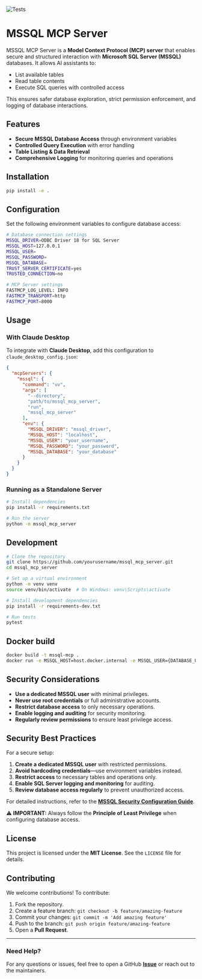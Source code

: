 ![Tests](https://github.com/JexinSam/mssql_mcp_server/actions/workflows/test.yml/badge.svg)

# MSSQL MCP Server

MSSQL MCP Server is a **Model Context Protocol (MCP) server** that enables secure and structured interaction with **Microsoft SQL Server (MSSQL)** databases. It allows AI assistants to:
- List available tables
- Read table contents
- Execute SQL queries with controlled access

This ensures safer database exploration, strict permission enforcement, and logging of database interactions.

## Features

- **Secure MSSQL Database Access** through environment variables
- **Controlled Query Execution** with error handling
- **Table Listing & Data Retrieval**
- **Comprehensive Logging** for monitoring queries and operations

## Installation

```bash
pip install -e .
```

## Configuration

Set the following environment variables to configure database access:

```bash
# Database connection settings
MSSQL_DRIVER=ODBC Driver 18 for SQL Server
MSSQL_HOST=127.0.0.1
MSSQL_USER=
MSSQL_PASSWORD=
MSSQL_DATABASE=
TRUST_SERVER_CERTIFICATE=yes
TRUSTED_CONNECTION=no

# MCP Server settings
FASTMCP_LOG_LEVEL: INFO
FASTMCP_TRANSPORT=http
FASTMCP_PORT=8000

```

## Usage

### With Claude Desktop

To integrate with **Claude Desktop**, add this configuration to `claude_desktop_config.json`:

```json
{
  "mcpServers": {
    "mssql": {
      "command": "uv",
      "args": [
        "--directory",
        "path/to/mssql_mcp_server",
        "run",
        "mssql_mcp_server"
      ],
      "env": {
        "MSSQL_DRIVER": "mssql_driver",
        "MSSQL_HOST": "localhost",
        "MSSQL_USER": "your_username",
        "MSSQL_PASSWORD": "your_password",
        "MSSQL_DATABASE": "your_database"
      }
    }
  }
}
```

### Running as a Standalone Server

```bash
# Install dependencies
pip install -r requirements.txt

# Run the server
python -m mssql_mcp_server
```

## Development

```bash
# Clone the repository
git clone https://github.com/yourusername/mssql_mcp_server.git
cd mssql_mcp_server

# Set up a virtual environment
python -m venv venv
source venv/bin/activate  # On Windows: venv\Scripts\activate

# Install development dependencies
pip install -r requirements-dev.txt

# Run tests
pytest
```

## Docker build
``` bash
docker build -t mssql-mcp . 
docker run -e MSSQL_HOST=host.docker.internal -e MSSQL_USER={DATABASE_USERNAME} -e MSSQL_PASSWORD={DATABASE_PASSWORD} -e MSSQL_DATABASE={DATABASE_NAME} -e MAX_ROWS_LIMIT=250 -p 3333:3333 mssql-mcp

```

## Security Considerations

- **Use a dedicated MSSQL user** with minimal privileges.
- **Never use root credentials** or full administrative accounts.
- **Restrict database access** to only necessary operations.
- **Enable logging and auditing** for security monitoring.
- **Regularly review permissions** to ensure least privilege access.

## Security Best Practices

For a secure setup:

1. **Create a dedicated MSSQL user** with restricted permissions.
2. **Avoid hardcoding credentials**—use environment variables instead.
3. **Restrict access** to necessary tables and operations only.
4. **Enable SQL Server logging and monitoring** for auditing.
5. **Review database access regularly** to prevent unauthorized access.

For detailed instructions, refer to the **[MSSQL Security Configuration Guide](https://github.com/JexinSam/mssql_mcp_server/blob/main/SECURITY.md)**.

⚠️ **IMPORTANT:** Always follow the **Principle of Least Privilege** when configuring database access.

## License

This project is licensed under the **MIT License**. See the `LICENSE` file for details.

## Contributing

We welcome contributions! To contribute:

1. Fork the repository.
2. Create a feature branch: `git checkout -b feature/amazing-feature`
3. Commit your changes: `git commit -m 'Add amazing feature'`
4. Push to the branch: `git push origin feature/amazing-feature`
5. Open a **Pull Request**.

---

### Need Help?
For any questions or issues, feel free to open a GitHub **[Issue](https://github.com/JexinSam/mssql_mcp_server/issues)** or reach out to the maintainers.

